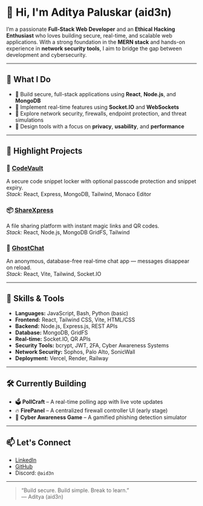 # 👋 Hi, I'm Aditya Paluskar (aid3n)

I’m a passionate **Full-Stack Web Developer** and an **Ethical Hacking Enthusiast** who loves building secure, real-time, and scalable web applications. With a strong foundation in the **MERN stack** and hands-on experience in **network security tools**, I aim to bridge the gap between development and cybersecurity.

---

## 💼 What I Do

- 🔹 Build secure, full-stack applications using **React**, **Node.js**, and **MongoDB**
- 🔹 Implement real-time features using **Socket.IO** and **WebSockets**
- 🔹 Explore network security, firewalls, endpoint protection, and threat simulations
- 🔹 Design tools with a focus on **privacy**, **usability**, and **performance**

---

## 🚀 Highlight Projects

### 🔐 [CodeVault](https://codevaultapp.vercel.app)  
A secure code snippet locker with optional passcode protection and snippet expiry.  
_Stack:_ React, Express, MongoDB, Tailwind, Monaco Editor

### 📦 [ShareXpress](https://share-xpress.vercel.app)  
A file sharing platform with instant magic links and QR codes.  
_Stack:_ React, Node.js, MongoDB GridFS, Tailwind

### 💬 [GhostChat](https://ghost-chat.vercel.app)  
An anonymous, database-free real-time chat app — messages disappear on reload.  
_Stack:_ React, Vite, Tailwind, Socket.IO

---

## 🧠 Skills & Tools

- **Languages:** JavaScript, Bash, Python (basic)
- **Frontend:** React, Tailwind CSS, Vite, HTML/CSS
- **Backend:** Node.js, Express.js, REST APIs
- **Database:** MongoDB, GridFS
- **Real-time:** Socket.IO, QR APIs
- **Security Tools:** bcrypt, JWT, 2FA, Cyber Awareness Systems
- **Network Security:** Sophos, Palo Alto, SonicWall
- **Deployment:** Vercel, Render, Railway

---

## 🛠 Currently Building

- 🗳️ **PollCraft** – A real-time polling app with live vote updates
- 🔥 **FirePanel** – A centralized firewall controller UI (early stage)
- 🧠 **Cyber Awareness Game** – A gamified phishing detection simulator

---

## 📫 Let's Connect

- [LinkedIn](https://www.linkedin.com/in/aditya-paluskar)
- [GitHub](https://github.com/PaluskarAditya)
- Discord: `@aid3n`

---

> “Build secure. Build simple. Break to learn.”  
> — Aditya (aid3n)
